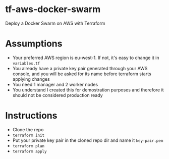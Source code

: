 # tf-aws-docker-swarm
Deploy a Docker Swarm on AWS with Terraform

# Assumptions
- Your preferred AWS region is eu-west-1. If not, it's easy to change it in `variables.tf`
- You already have a private key pair generated through your AWS console, and you will be asked for its name before terraform starts applying changes
- You need 1 manager and 2 worker nodes
- You understand I created this for demostration purposes and therefore it should not be considered production ready

# Instructions
- Clone the repo
- `terraform init`
- Put your private key pair in the cloned repo dir and name it `key-pair.pem`
- `terraform plan`
- `terraform apply`
